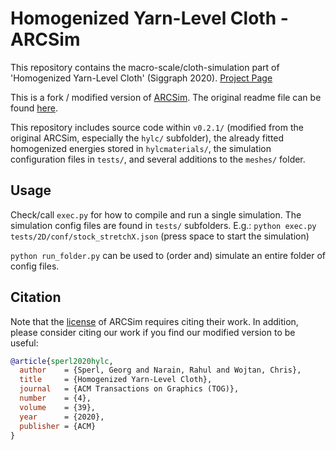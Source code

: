 # Homogenized Yarn-Level Cloth - ARCSim

This repository contains the macro-scale/cloth-simulation part of 'Homogenized Yarn-Level Cloth' (Siggraph 2020). [Project Page](https://visualcomputing.ist.ac.at/publications/2020/HYLC/)

This is a fork / modified version of [ARCSim](http://graphics.berkeley.edu/resources/ARCSim/). The original readme file can be found [here](README_arcsim).

This repository includes source code within `v0.2.1/` (modified from the original ARCSim, especially the `hylc/` subfolder), the already fitted homogenized energies stored in `hylcmaterials/`, the simulation configuration files in `tests/`, and several additions to the `meshes/` folder.

## Usage

Check/call `exec.py` for how to compile and run a single simulation. The simulation config files are found in `tests/` subfolders.
E.g.: `python exec.py tests/2D/conf/stock_stretchX.json` (press space to start the simulation)

`python run_folder.py` can be used to (order and) simulate an entire folder of config files.

## Citation

Note that the [license](LICENSE) of ARCSim requires citing their work.
In addition, please consider citing our work if you find our modified version to be useful:
```bibtex
@article{sperl2020hylc,
  author    = {Sperl, Georg and Narain, Rahul and Wojtan, Chris},
  title     = {Homogenized Yarn-Level Cloth},
  journal   = {ACM Transactions on Graphics (TOG)},
  number    = {4},
  volume    = {39},
  year      = {2020},
  publisher = {ACM}
}
```

